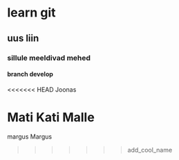 # learn git

## uus liin

### sillule meeldivad mehed

#### branch develop

<<<<<<< HEAD
Joonas

Mati
Kati
Malle
=======
margus
Margus
>>>>>>> add_cool_name
